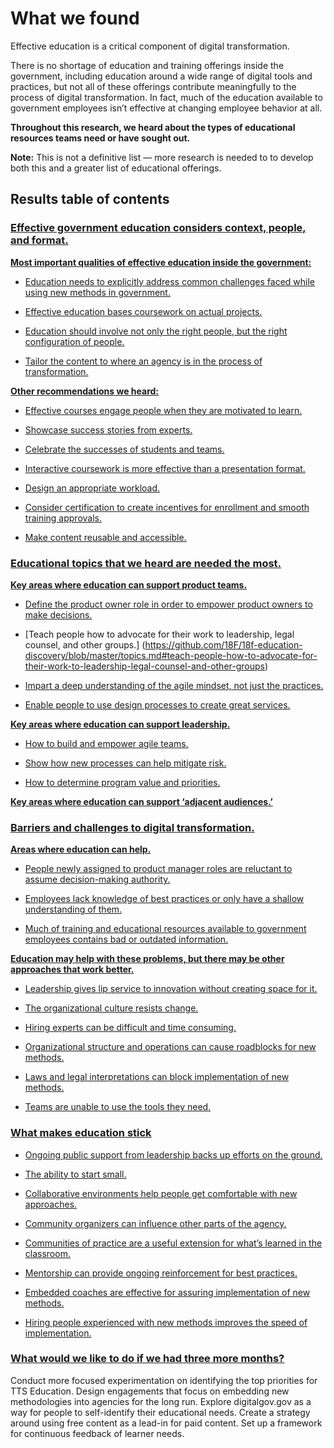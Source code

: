# What we found

Effective education is a critical component of digital transformation.

There is no shortage of education and training offerings inside the government, including education around a wide range of digital tools and practices, but not all of these offerings contribute meaningfully to the process of digital transformation. In fact, much of the education available to government employees isn’t effective at changing employee behavior at all. 

**Throughout this research, we heard about the types of educational resources teams need or have sought out.** 

**Note:** This is not a definitive list — more research is needed to to develop both this and a greater list of educational offerings.

## Results table of contents

### [Effective government education considers context, people, and format.](https://github.com/18F/18f-education-discovery/blob/master/context_people_format.md#effective-government-education-considers-context-people-and-format)

**[Most important qualities of effective education inside the government:](https://github.com/18F/18f-education-discovery/blob/master/context_people_format.md#most-important-qualities-of-effective-education-inside-the-government)**

- [Education needs to explicitly address common challenges faced while using new methods in government.](https://github.com/18F/18f-education-discovery/blob/master/context_people_format.md#education-needs-to-explicitly-address-common-challenges-faced-while-using-new-methods-in-government)

- [Effective education bases coursework on actual projects.](https://github.com/18F/18f-education-discovery/blob/master/context_people_format.md#effective-education-bases-coursework-on-actual-projects)

- [Education should involve not only the right people, but the right configuration of people.](https://github.com/18F/18f-education-discovery/blob/master/context_people_format.md#education-should-involve-not-only-the-right-people-but-the-right-configuration-of-people)

- [Tailor the content to where an agency is in the process of transformation.](https://github.com/18F/18f-education-discovery/blob/master/context_people_format.md#tailor-the-content-to-where-an-agency-is-in-the-process-of-transformation)

**[Other recommendations we heard:](https://github.com/18F/18f-education-discovery/blob/master/context_people_format.md#other-recommendations-we-heard)**

- [Effective courses engage people when they are motivated to learn.](https://github.com/18F/18f-education-discovery/blob/master/context_people_format.md#effective-courses-engage-people-when-they-are-motivated-to-learn)

- [Showcase success stories from experts.](https://github.com/18F/18f-education-discovery/blob/master/context_people_format.md#showcase-success-stories-from-experts)

- [Celebrate the successes of students and teams.](https://github.com/18F/18f-education-discovery/blob/master/context_people_format.md#celebrate-the-successes-of-students-and-teams)

- [Interactive coursework is more effective than a presentation format.](https://github.com/18F/18f-education-discovery/blob/master/context_people_format.md#interactive-coursework-is-more-effective-than-a-presentation-format)

- [Design an appropriate workload.](https://github.com/18F/18f-education-discovery/blob/master/context_people_format.md#design-an-appropriate-workload)

- [Consider certification to create incentives for enrollment and smooth training approvals.](https://github.com/18F/18f-education-discovery/blob/master/context_people_format.md#consider-certification-to-create-incentives-for-enrollment-and-smooth-training-approvals)

- [Make content reusable and accessible.](https://github.com/18F/18f-education-discovery/blob/master/context_people_format.md#make-content-reusable-and-accessible)

### [Educational topics that we heard are needed the most.](https://github.com/18F/18f-education-discovery/blob/master/topics.md#educational-topics-that-we-heard-are-needed-the-most)

**[Key areas where education can support product teams.](https://github.com/18F/18f-education-discovery/blob/master/topics.md#key-areas-where-education-can-support-product-teams)**

- [Define the product owner role in order to empower product owners to make decisions.](https://github.com/18F/18f-education-discovery/blob/master/topics.md#define-the-product-owner-role-in-order-to-empower-product-owners-to-make-decisions)

- [Teach people how to advocate for their work to leadership, legal counsel, and other groups.] (https://github.com/18F/18f-education-discovery/blob/master/topics.md#teach-people-how-to-advocate-for-their-work-to-leadership-legal-counsel-and-other-groups)

- [Impart a deep understanding of the agile mindset, not just the practices.](https://github.com/18F/18f-education-discovery/blob/master/topics.md#impart-a-deep-understanding-of-the-agile-mindset-not-just-the-practices)

- [Enable people to use design processes to create great services.](https://github.com/18F/18f-education-discovery/blob/master/topics.md#enable-people-to-use-design-processes-to-create-great-services)

**[Key areas where education can support leadership.](https://github.com/18F/18f-education-discovery/blob/master/topics.md#key-areas-where-education-can-support-leadership)**

- [How to build and empower agile teams.](https://github.com/18F/18f-education-discovery/blob/master/topics.md#how-to-build-and-empower-agile-teams)

- [Show how new processes can help mitigate risk.](https://github.com/18F/18f-education-discovery/blob/master/topics.md#show-how-new-processes-can-help-mitigate-risk)

- [How to determine program value and priorities.](https://github.com/18F/18f-education-discovery/blob/master/topics.md#how-to-determine-program-value-and-priorities)

**[Key areas where education can support ‘adjacent audiences.’](https://github.com/18F/18f-education-discovery/blob/master/topics.md#key-areas-where-education-can-support-adjacent-audiences)**

### [Barriers and challenges to digital transformation.](https://github.com/18F/18f-education-discovery/blob/master/barriers_challenges.md#barriers-and-challenges-to-digital-transformation)

**[Areas where education can help.](https://github.com/18F/18f-education-discovery/blob/master/barriers_challenges.md#areas-where-education-can-help)**

- [People newly assigned to product manager roles are reluctant to assume decision-making authority.](https://github.com/18F/18f-education-discovery/blob/master/barriers_challenges.md#people-newly-assigned-to-product-manager-roles-are-reluctant-to-assume-decision-making-authority)

- [Employees lack knowledge of best practices or only have a shallow understanding of them.](https://github.com/18F/18f-education-discovery/blob/master/barriers_challenges.md#employees-lack-knowledge-of-best-practices-or-only-have-a-shallow-understanding-of-them)

- [Much of training and educational resources available to government employees contains bad or outdated information.](https://github.com/18F/18f-education-discovery/blob/master/barriers_challenges.md#much-of-training-and-educational-resources-available-to-government-employees-contains-bad-or-outdated-information)

**[Education may help with these problems, but there may be other approaches that work better.](https://github.com/18F/18f-education-discovery/blob/master/barriers_challenges.md#education-may-help-with-these-problems-but-there-may-be-other-approaches-that-work-better)**

- [Leadership gives lip service to innovation without creating space for it.](https://github.com/18F/18f-education-discovery/blob/master/barriers_challenges.md#leadership-gives-lip-service-to-innovation-without-creating-space-for-it)

- [The organizational culture resists change.](https://github.com/18F/18f-education-discovery/blob/master/barriers_challenges.md#the-organizational-culture-resists-change)

- [Hiring experts can be difficult and time consuming.](https://github.com/18F/18f-education-discovery/blob/master/barriers_challenges.md#hiring-experts-can-be-difficult-and-time-consuming)

- [Organizational structure and operations can cause roadblocks for new methods.](https://github.com/18F/18f-education-discovery/blob/master/barriers_challenges.md#organizational-structure-and-operations-can-cause-roadblocks-for-new-methods)

- [Laws and legal interpretations can block implementation of new methods.](https://github.com/18F/18f-education-discovery/blob/master/barriers_challenges.md#laws-and-legal-interpretations-can-block-implementation-of-new-methods)

- [Teams are unable to use the tools they need.](https://github.com/18F/18f-education-discovery/blob/master/barriers_challenges.md#teams-are-unable-to-use-the-tools-they-need)

### [What makes education stick](https://github.com/18F/18f-education-discovery/blob/master/education_sticks.md#what-makes-education-stick)

- [Ongoing public support from leadership backs up efforts on the ground.](https://github.com/18F/18f-education-discovery/blob/master/education_sticks.md#ongoing-public-support-from-leadership-backs-up-efforts-on-the-ground)

- [The ability to start small.](https://github.com/18F/18f-education-discovery/blob/master/education_sticks.md#the-ability-to-start-small)

- [Collaborative environments help people get comfortable with new approaches.](https://github.com/18F/18f-education-discovery/blob/master/education_sticks.md#collaborative-environments-help-people-get-comfortable-with-new-approaches)

- [Community organizers can influence other parts of the agency.](https://github.com/18F/18f-education-discovery/blob/master/education_sticks.md#community-organizers-can-influence-other-parts-of-the-agency)

- [Communities of practice are a useful extension for what’s learned in the classroom.](https://github.com/18F/18f-education-discovery/blob/master/education_sticks.md#communities-of-practice-are-a-useful-extension-for-whats-learned-in-the-classroom)

- [Mentorship can provide ongoing reinforcement for best practices.](https://github.com/18F/18f-education-discovery/blob/master/education_sticks.md#mentorship-can-provide-ongoing-reinforcement-for-best-practices)

- [Embedded coaches are effective for assuring implementation of new methods.](https://github.com/18F/18f-education-discovery/blob/master/education_sticks.md#embedded-coaches-are-effective-for-assuring-implementation-of-new-methods)

- [Hiring people experienced with new methods improves the speed of implementation.](https://github.com/18F/18f-education-discovery/blob/master/education_sticks.md#hiring-people-experienced-with-new-methods-improves-the-speed-of-implementation)

### [What would we like to do if we had three more months?]()
Conduct more focused experimentation on identifying the top priorities for TTS Education.
Design engagements that focus on embedding new methodologies into agencies for the long run.
Explore digitalgov.gov as a way for people to self-identify their educational needs.
Create a strategy around using free content as a lead-in for paid content.
Set up a framework for continuous feedback of learner needs.
